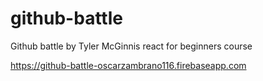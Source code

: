 # github-battle
Github battle by Tyler McGinnis react for beginners course

https://github-battle-oscarzambrano116.firebaseapp.com
